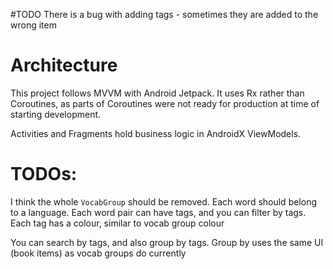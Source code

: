 #TODO
There is a bug with adding tags - sometimes they are added to the wrong item

# Architecture

This project follows MVVM with Android Jetpack.
It uses Rx rather than Coroutines,
as parts of Coroutines were not ready for production at time of starting development.

Activities and Fragments hold business logic in AndroidX ViewModels.

# TODOs:

I think the whole `VocabGroup` should be removed. Each word should belong to a language.
Each word pair can have tags, and you can filter by tags.
Each tag has a colour, similar to vocab group colour

You can search by tags, and also group by tags. Group by uses the same UI (book items) as vocab groups do currently
